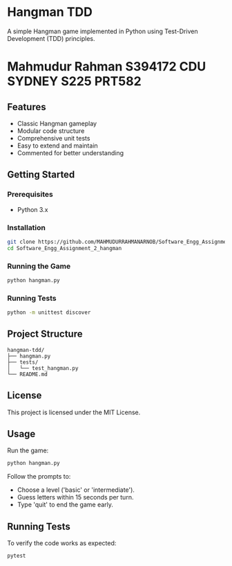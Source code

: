 # Hangman TDD

A simple Hangman game implemented in Python using Test-Driven Development (TDD) principles.

# Mahmudur Rahman S394172 CDU SYDNEY S225 PRT582

## Features

- Classic Hangman gameplay
- Modular code structure
- Comprehensive unit tests
- Easy to extend and maintain
- Commented for better understanding

## Getting Started

### Prerequisites

- Python 3.x

### Installation

```bash
git clone https://github.com/MAHMUDURRAHMANARNOB/Software_Engg_Assignment_2_hangman.git
cd Software_Engg_Assignment_2_hangman
```

### Running the Game

```bash
python hangman.py
```

### Running Tests

```bash
python -m unittest discover
```

## Project Structure

```
hangman-tdd/
├── hangman.py
├── tests/
│   └── test_hangman.py
└── README.md
```

## License

This project is licensed under the MIT License.


## Usage
Run the game: 
```bash
python hangman.py
```

Follow the prompts to:

- Choose a level ('basic' or 'intermediate').
- Guess letters within 15 seconds per turn.
- Type 'quit' to end the game early.

## Running Tests
To verify the code works as expected:

```bash
pytest
```


